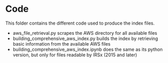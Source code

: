 # Code

This folder contains the different code used to produce the index files.

- aws_file_retrieval.py scrapes the AWS directory for all available files
- building_comprehensive_aws_index.py builds the index by retrieving basic information from the available AWS files
- building_comprehensive_aws_index.ipynb does the same as its python version, but only for files readable by IRSx (2015 and later)
